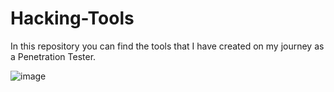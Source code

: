 # Hacking-Tools
In this repository you can find the tools that I have created on my journey as a Penetration Tester.

![image](https://github.com/StevePapasot/Hacking-Tools/assets/75527414/fa097005-69b9-414d-abbc-a9de87207843)
